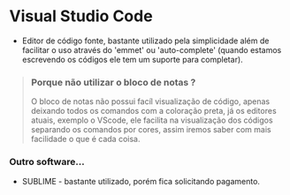 # Visual Studio Code

- Editor de código fonte, bastante utilizado pela simplicidade além de facilitar o uso através do 'emmet' ou 'auto-complete' (quando estamos escrevendo os códigos ele tem um suporte para completar). 

>### Porque não utilizar o bloco de notas ?
> O bloco de notas não possui facíl visualização de código, apenas deixando todos os comandos com a coloração preta, já os editores atuais, exemplo o VScode, ele facilita na visualização dos códigos separando os comandos por cores, assim iremos saber com mais facilidade o que é cada coisa.

### Outro software...
- SUBLIME - bastante utilizado, porém fica solicitando pagamento.
